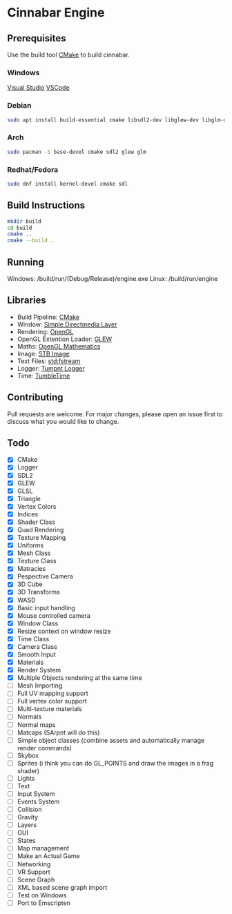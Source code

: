 # Cinnabar Engine

## Prerequisites

Use the build tool [CMake](https://cmake.org/install/) to build cinnabar.

### Windows
[Visual Studio](https://visualstudio.microsoft.com/)
[VSCode](https://code.visualstudio.com/docs/cpp/config-msvc)
### Debian
```bash
sudo apt install build-essential cmake libsdl2-dev libglew-dev libglm-dev libassimp-dev
```
### Arch
```bash
sudo pacman -S base-devel cmake sdl2 glew glm
```
### Redhat/Fedora
```bash
sudo dnf install kernel-devel cmake sdl 
```
## Build Instructions
```bash
mkdir build
cd build
cmake ..
cmake --build .
```

## Running
Windows: /build/run/(Debug/Release)/engine.exe
Linux: /build/run/engine

## Libraries
* Build Pipeline: [CMake](https://cmake.org/)
* Window: [Simple Directmedia Layer](https://www.libsdl.org/)
* Rendering: [OpenGL](https://www.opengl.org/)
* OpenGL Extention Loader: [GLEW](http://glew.sourceforge.net/)
* Maths: [OpenGL Mathematics](https://glm.g-truc.net/0.9.9/index.html)
* Image: [STB Image](https://github.com/nothings/stb/blob/master/stb_image.h)
* Text Files: [std:fstream](https://gcc.gnu.org/onlinedocs/libstdc++/libstdc++-html-USERS-4.2/fstream.html)
* Logger: [Tumpnt Logger](https://github.com/Tumpnt/TumpntAudio/blob/master/src/core/tpnt_log.h)
* Time: [TumbleTime](https://github.com/tumble1999/tumble-time)

## Contributing
Pull requests are welcome. For major changes, please open an issue first to discuss what you would like to change.

## Todo
 - [x] CMake
 - [x] Logger
 - [x] SDL2
 - [x] GLEW
 - [x] GLSL
 - [x] Triangle
 - [x] Vertex Colors
 - [x] Indices
 - [x] Shader Class
 - [x] Quad Rendering
 - [x] Texture Mapping
 - [x] Uniforms
 - [x] Mesh Class
 - [x] Texture Class
 - [x] Matracies
 - [x] Pespective Camera
 - [x] 3D Cube
 - [x] 3D Transforms
 - [x] WASD
 - [x] Basic input handling
 - [x] Mouse controlled camera
 - [x] Window Class
 - [x] Resize context on window resize
 - [x] Time Class
 - [x] Camera Class
 - [x] Smooth Input
 - [x] Materials
 - [x] Render System
 - [x] Multiple Objects rendering at the same time
 - [ ] Mesh Importing
 - [ ] Full UV mapping support
 - [ ] Full vertex color support
 - [ ] Multi-texture materials
 - [ ] Normals
 - [ ] Normal maps
 - [ ] Matcaps (SArpnt will do this)
 - [ ] Simple object classes (combine assets and automatically manage render commands)
 - [ ] Skybox
 - [ ] Sprites (i think you can do GL_POINTS and draw the images in a frag shader)
 - [ ] Lights
 - [ ] Text
 - [ ] Input System
 - [ ] Events System
 - [ ] Collision
 - [ ] Gravity
 - [ ] Layers
 - [ ] GUI
 - [ ] States
 - [ ] Map management
 - [ ] Make an Actual Game
 - [ ] Networking
 - [ ] VR Support
 - [ ] Scene Graph
 - [ ] XML based scene graph import
 - [ ] Test on Windows
 - [ ] Port to Emscripten